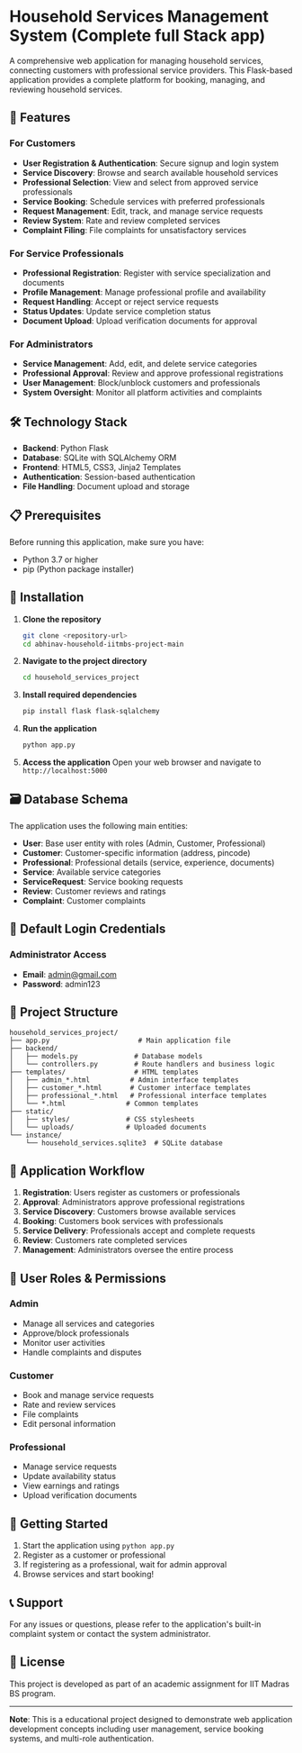 # Household Services Management System (Complete full Stack app)

A comprehensive web application for managing household services, connecting customers with professional service providers. This Flask-based application provides a complete platform for booking, managing, and reviewing household services.

## 🚀 Features

### For Customers
- **User Registration & Authentication**: Secure signup and login system
- **Service Discovery**: Browse and search available household services
- **Professional Selection**: View and select from approved service professionals
- **Service Booking**: Schedule services with preferred professionals
- **Request Management**: Edit, track, and manage service requests
- **Review System**: Rate and review completed services
- **Complaint Filing**: File complaints for unsatisfactory services

### For Service Professionals
- **Professional Registration**: Register with service specialization and documents
- **Profile Management**: Manage professional profile and availability
- **Request Handling**: Accept or reject service requests
- **Status Updates**: Update service completion status
- **Document Upload**: Upload verification documents for approval

### For Administrators
- **Service Management**: Add, edit, and delete service categories
- **Professional Approval**: Review and approve professional registrations
- **User Management**: Block/unblock customers and professionals
- **System Oversight**: Monitor all platform activities and complaints

## 🛠️ Technology Stack

- **Backend**: Python Flask
- **Database**: SQLite with SQLAlchemy ORM
- **Frontend**: HTML5, CSS3, Jinja2 Templates
- **Authentication**: Session-based authentication
- **File Handling**: Document upload and storage

## 📋 Prerequisites

Before running this application, make sure you have:

- Python 3.7 or higher
- pip (Python package installer)

## 🔧 Installation

1. **Clone the repository**
   ```bash
   git clone <repository-url>
   cd abhinav-household-iitmbs-project-main
   ```

2. **Navigate to the project directory**
   ```bash
   cd household_services_project
   ```

3. **Install required dependencies**
   ```bash
   pip install flask flask-sqlalchemy
   ```

4. **Run the application**
   ```bash
   python app.py
   ```

5. **Access the application**
   Open your web browser and navigate to `http://localhost:5000`

## 🗃️ Database Schema

The application uses the following main entities:

- **User**: Base user entity with roles (Admin, Customer, Professional)
- **Customer**: Customer-specific information (address, pincode)
- **Professional**: Professional details (service, experience, documents)
- **Service**: Available service categories
- **ServiceRequest**: Service booking requests
- **Review**: Customer reviews and ratings
- **Complaint**: Customer complaints

## 🚪 Default Login Credentials

### Administrator Access
- **Email**: admin@gmail.com
- **Password**: admin123

## 📁 Project Structure

```
household_services_project/
├── app.py                      # Main application file
├── backend/
│   ├── models.py              # Database models
│   └── controllers.py         # Route handlers and business logic
├── templates/                 # HTML templates
│   ├── admin_*.html          # Admin interface templates
│   ├── customer_*.html       # Customer interface templates
│   ├── professional_*.html   # Professional interface templates
│   └── *.html               # Common templates
├── static/
│   ├── styles/              # CSS stylesheets
│   └── uploads/             # Uploaded documents
└── instance/
    └── household_services.sqlite3  # SQLite database
```

## 🔄 Application Workflow

1. **Registration**: Users register as customers or professionals
2. **Approval**: Administrators approve professional registrations
3. **Service Discovery**: Customers browse available services
4. **Booking**: Customers book services with professionals
5. **Service Delivery**: Professionals accept and complete requests
6. **Review**: Customers rate completed services
7. **Management**: Administrators oversee the entire process

## 🔐 User Roles & Permissions

### Admin
- Manage all services and categories
- Approve/block professionals
- Monitor user activities
- Handle complaints and disputes

### Customer
- Book and manage service requests
- Rate and review services
- File complaints
- Edit personal information

### Professional
- Manage service requests
- Update availability status
- View earnings and ratings
- Upload verification documents

## 🚀 Getting Started

1. Start the application using `python app.py`
2. Register as a customer or professional
3. If registering as a professional, wait for admin approval
4. Browse services and start booking!

## 📞 Support

For any issues or questions, please refer to the application's built-in complaint system or contact the system administrator.

## 📄 License

This project is developed as part of an academic assignment for IIT Madras BS program.

---

**Note**: This is a educational project designed to demonstrate web application development concepts including user management, service booking systems, and multi-role authentication.
